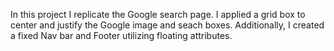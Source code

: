 In this project I replicate the Google search page. I applied a grid box to center and justify the Google image and seach boxes. Additionally, I created a fixed Nav bar and Footer utilizing floating attributes. 
